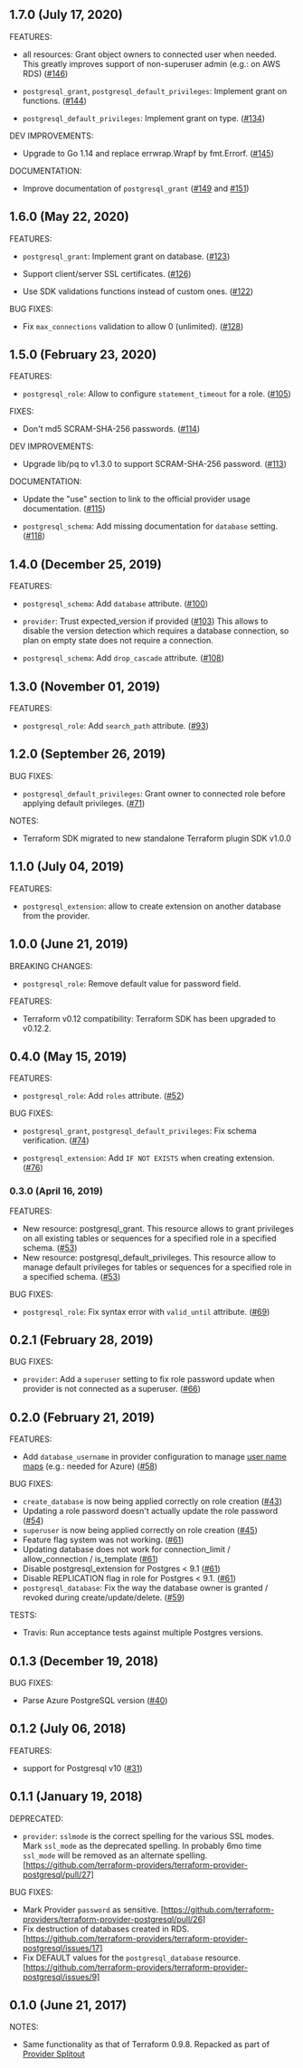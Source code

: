 ## 1.7.0 (July 17, 2020)

FEATURES:

* all resources: Grant object owners to connected user when needed.
  This greatly improves support of non-superuser admin (e.g.: on AWS RDS)
  ([#146](https://github.com/terraform-providers/terraform-provider-postgresql/pull/146))

* `postgresql_grant`, `postgresql_default_privileges`: Implement grant on functions.
  ([#144](https://github.com/terraform-providers/terraform-provider-postgresql/pull/144))

* `postgresql_default_privileges`: Implement grant on type.
  ([#134](https://github.com/terraform-providers/terraform-provider-postgresql/pull/134))

DEV IMPROVEMENTS:

* Upgrade to Go 1.14 and replace errwrap.Wrapf by fmt.Errorf.
  ([#145](https://github.com/terraform-providers/terraform-provider-postgresql/pull/145))


DOCUMENTATION:

* Improve documentation of `postgresql_grant`
  ([#149](https://github.com/terraform-providers/terraform-provider-postgresql/pull/149) and [#151](https://github.com/terraform-providers/terraform-provider-postgresql/pull/151))

## 1.6.0 (May 22, 2020)

FEATURES:

* `postgresql_grant`: Implement grant on database.
  ([#123](https://github.com/terraform-providers/terraform-provider-postgresql/pull/123))

* Support client/server SSL certificates.
  ([#126](https://github.com/terraform-providers/terraform-provider-postgresql/pull/126))

* Use SDK validations functions instead of custom ones.
  ([#122](https://github.com/terraform-providers/terraform-provider-postgresql/pull/122))

BUG FIXES:

* Fix `max_connections` validation to allow 0 (unlimited).
  ([#128](https://github.com/terraform-providers/terraform-provider-postgresql/pull/128))


## 1.5.0 (February 23, 2020)

FEATURES:

* `postgresql_role`: Allow to configure `statement_timeout` for a role.
  ([#105](https://github.com/terraform-providers/terraform-provider-postgresql/pull/105))

FIXES:

* Don't md5 SCRAM-SHA-256 passwords.
  ([#114](https://github.com/terraform-providers/terraform-provider-postgresql/pull/114))

DEV IMPROVEMENTS:

* Upgrade lib/pq to v1.3.0 to support SCRAM-SHA-256 password.
  ([#113](https://github.com/terraform-providers/terraform-provider-postgresql/pull/113))

DOCUMENTATION:

* Update the "use" section to link to the official provider usage documentation.
  ([#115](https://github.com/terraform-providers/terraform-provider-postgresql/pull/115))

* `postgresql_schema`: Add missing documentation for `database` setting.
  ([#118](https://github.com/terraform-providers/terraform-provider-postgresql/pull/118))

## 1.4.0 (December 25, 2019)

FEATURES:

* `postgresql_schema`: Add `database` attribute.
  ([#100](https://github.com/terraform-providers/terraform-provider-postgresql/pull/100))

* `provider`: Trust expected_version if provided
  ([#103](https://github.com/terraform-providers/terraform-provider-postgresql/pull/103))
  This allows to disable the version detection which requires a database connection, so plan on empty state does not require a connection.

* `postgresql_schema`: Add `drop_cascade` attribute.
  ([#108](https://github.com/terraform-providers/terraform-provider-postgresql/pull/108))


## 1.3.0 (November 01, 2019)

FEATURES:

* `postgresql_role`: Add `search_path` attribute.
  ([#93](https://github.com/terraform-providers/terraform-provider-postgresql/pull/93))

## 1.2.0 (September 26, 2019)

BUG FIXES:

* `postgresql_default_privileges`: Grant owner to connected role before applying default privileges.
  ([#71](https://github.com/terraform-providers/terraform-provider-postgresql/pull/71))

NOTES:

* Terraform SDK migrated to new standalone Terraform plugin SDK v1.0.0


## 1.1.0 (July 04, 2019)

FEATURES:

* `postgresql_extension`: allow to create extension on another database from the provider.


## 1.0.0 (June 21, 2019)

BREAKING CHANGES:

* `postgresql_role`: Remove default value for password field.

FEATURES:

* Terraform v0.12 compatibility: Terraform SDK has been upgraded to v0.12.2.


## 0.4.0 (May 15, 2019)

FEATURES:

* `postgresql_role`: Add `roles` attribute.
  ([#52](https://github.com/terraform-providers/terraform-provider-postgresql/pull/52))

BUG FIXES:

* `postgresql_grant`, `postgresql_default_privileges`: Fix schema verification.
  ([#74](https://github.com/terraform-providers/terraform-provider-postgresql/pull/74))

* `postgresql_extension`: Add `IF NOT EXISTS` when creating extension.
  ([#76](https://github.com/terraform-providers/terraform-provider-postgresql/pull/76))

### 0.3.0 (April 16, 2019)

FEATURES:

* New resource: postgresql_grant. This resource allows to grant privileges on all existing tables or sequences for a specified role in a specified schema.
  ([#53](https://github.com/terraform-providers/terraform-provider-postgresql/pull/53))
* New resource: postgresql_default_privileges. This resource allow to manage default privileges for tables or sequences for a specified role in a specified schema.
  ([#53](https://github.com/terraform-providers/terraform-provider-postgresql/pull/53))

BUG FIXES:

* `postgresql_role`: Fix syntax error with `valid_until` attribute.
  ([#69](https://github.com/terraform-providers/terraform-provider-postgresql/pull/69))

## 0.2.1 (February 28, 2019)

BUG FIXES:

* `provider`: Add a `superuser` setting to fix role password update when provider is not connected as a superuser.
  ([#66](https://github.com/terraform-providers/terraform-provider-postgresql/pull/66))

## 0.2.0 (February 21, 2019)
FEATURES:

* Add `database_username` in provider configuration to manage [user name maps](https://www.postgresql.org/docs/current/auth-username-maps.html) (e.g.: needed for Azure)
  ([#58](https://github.com/terraform-providers/terraform-provider-postgresql/pull/58))

BUG FIXES:

* `create_database` is now being applied correctly on role creation
  ([#43](https://github.com/terraform-providers/terraform-provider-postgresql/pull/43))
* Updating a role password doesn't actually update the role password
  ([#54](https://github.com/terraform-providers/terraform-provider-postgresql/pull/54))
* `superuser` is now being applied correctly on role creation
  ([#45](https://github.com/terraform-providers/terraform-provider-postgresql/pull/45))
* Feature flag system was not working.
  ([#61](https://github.com/terraform-providers/terraform-provider-postgresql/pull/61))
* Updating database does not work for connection_limit / allow_connection / is_template
  ([#61](https://github.com/terraform-providers/terraform-provider-postgresql/pull/61))
* Disable postgresql_extension for Postgres < 9.1
  ([#61](https://github.com/terraform-providers/terraform-provider-postgresql/pull/61))
* Disable REPLICATION flag in role for Postgres < 9.1.
  ([#61](https://github.com/terraform-providers/terraform-provider-postgresql/pull/61))
* `postgresql_database`: Fix the way the database owner is granted / revoked during create/update/delete.
  ([#59](https://github.com/terraform-providers/terraform-provider-postgresql/pull/59))

TESTS:

* Travis: Run acceptance tests against multiple Postgres versions.

## 0.1.3 (December 19, 2018)

BUG FIXES:

* Parse Azure PostgreSQL version
  ([#40](https://github.com/terraform-providers/terraform-provider-postgresql/pull/40))

## 0.1.2 (July 06, 2018)

FEATURES:

* support for Postgresql v10 ([#31](https://github.com/terraform-providers/terraform-provider-postgresql/issues/31))

## 0.1.1 (January 19, 2018)

DEPRECATED:

* `provider`: `sslmode` is the correct spelling for the various SSL modes.  Mark
  `ssl_mode` as the deprecated spelling.  In probably 6mo time `ssl_mode` will
  be removed as an alternate spelling.
  [https://github.com/terraform-providers/terraform-provider-postgresql/pull/27]

BUG FIXES:

* Mark Provider `password` as sensitive.
  [https://github.com/terraform-providers/terraform-provider-postgresql/pull/26]
* Fix destruction of databases created in RDS.
  [https://github.com/terraform-providers/terraform-provider-postgresql/issues/17]
* Fix DEFAULT values for the `postgresql_database` resource.
  [https://github.com/terraform-providers/terraform-provider-postgresql/issues/9]

## 0.1.0 (June 21, 2017)

NOTES:

* Same functionality as that of Terraform 0.9.8. Repacked as part of [Provider Splitout](https://www.hashicorp.com/blog/upcoming-provider-changes-in-terraform-0-10/)
